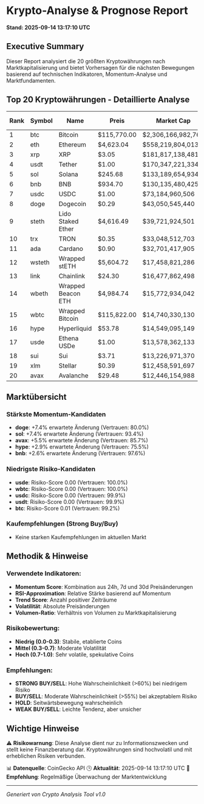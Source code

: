 # Krypto-Analyse & Prognose Report
**Stand: 2025-09-14 13:17:10 UTC**

## Executive Summary

Dieser Report analysiert die 20 größten Kryptowährungen nach Marktkapitalisierung und bietet Vorhersagen für die nächsten Bewegungen basierend auf technischen Indikatoren, Momentum-Analyse und Marktfundamenten.

## Top 20 Kryptowährungen - Detaillierte Analyse

|   Rank | Symbol   | Name               | Preis       | Market Cap         | Wahrscheinlichkeit ↑   | Wahrscheinlichkeit ↓   | Seitwärts   | Erwartete Änderung   | Empfehlung   | Vertrauen   |
|--------|----------|--------------------|-------------|--------------------|------------------------|------------------------|-------------|----------------------|--------------|-------------|
|      1 | btc      | Bitcoin            | $115,770.00 | $2,306,166,982,763 | 35.7%                  | 42.9%                  | 21.4%       | +0.2%                | WEAK SELL    | 99.2%       |
|      2 | eth      | Ethereum           | $4,623.04   | $558,219,804,013   | 35.7%                  | 42.9%                  | 21.4%       | +0.7%                | WEAK SELL    | 89.7%       |
|      3 | xrp      | XRP                | $3.05       | $181,817,138,481   | 35.7%                  | 42.9%                  | 21.4%       | +0.1%                | WEAK SELL    | 82.1%       |
|      4 | usdt     | Tether             | $1.00       | $170,347,221,334   | 43.3%                  | 36.7%                  | 20.0%       | +0.0%                | WEAK BUY     | 99.9%       |
|      5 | sol      | Solana             | $245.68     | $133,189,654,934   | 53.3%                  | 26.7%                  | 20.0%       | +7.4%                | WEAK BUY     | 93.4%       |
|      6 | bnb      | BNB                | $934.70     | $130,135,480,425   | 53.3%                  | 26.7%                  | 20.0%       | +2.6%                | WEAK BUY     | 97.6%       |
|      7 | usdc     | USDC               | $1.00       | $73,184,960,506    | 36.7%                  | 43.3%                  | 20.0%       | -0.0%                | WEAK SELL    | 99.9%       |
|      8 | doge     | Dogecoin           | $0.29       | $43,050,545,440    | 53.1%                  | 28.1%                  | 18.7%       | +7.4%                | WEAK BUY     | 80.0%       |
|      9 | steth    | Lido Staked Ether  | $4,616.49   | $39,721,924,501    | 35.7%                  | 42.9%                  | 21.4%       | +0.7%                | WEAK SELL    | 89.8%       |
|     10 | trx      | TRON               | $0.35       | $33,048,512,703    | 35.7%                  | 42.9%                  | 21.4%       | +0.3%                | WEAK SELL    | 94.6%       |
|     11 | ada      | Cardano            | $0.90       | $32,701,417,905    | 35.7%                  | 42.9%                  | 21.4%       | -0.7%                | WEAK SELL    | 72.6%       |
|     12 | wsteth   | Wrapped stETH      | $5,604.72   | $17,458,821,286    | 42.9%                  | 35.7%                  | 21.4%       | +0.7%                | WEAK BUY     | 90.3%       |
|     13 | link     | Chainlink          | $24.30      | $16,477,862,498    | 42.9%                  | 35.7%                  | 21.4%       | +1.8%                | WEAK BUY     | 80.8%       |
|     14 | wbeth    | Wrapped Beacon ETH | $4,984.74   | $15,772,934,042    | 42.9%                  | 35.7%                  | 21.4%       | +0.7%                | WEAK BUY     | 89.6%       |
|     15 | wbtc     | Wrapped Bitcoin    | $115,822.00 | $14,740,330,130    | 42.9%                  | 35.7%                  | 21.4%       | +0.2%                | WEAK BUY     | 100.0%      |
|     16 | hype     | Hyperliquid        | $53.78      | $14,549,095,149    | 53.3%                  | 26.7%                  | 20.0%       | +2.9%                | WEAK BUY     | 75.5%       |
|     17 | usde     | Ethena USDe        | $1.00       | $13,578,362,133    | 42.9%                  | 35.7%                  | 21.4%       | +0.0%                | WEAK BUY     | 100.0%      |
|     18 | sui      | Sui                | $3.71       | $13,226,971,370    | 35.7%                  | 42.9%                  | 21.4%       | +0.0%                | WEAK SELL    | 81.9%       |
|     19 | xlm      | Stellar            | $0.39       | $12,458,591,697    | 35.7%                  | 42.9%                  | 21.4%       | -0.9%                | WEAK SELL    | 76.7%       |
|     20 | avax     | Avalanche          | $29.48      | $12,446,154,988    | 53.3%                  | 26.7%                  | 20.0%       | +5.5%                | WEAK BUY     | 85.7%       |

## Marktübersicht

### Stärkste Momentum-Kandidaten
- **doge**: +7.4% erwartete Änderung (Vertrauen: 80.0%)
- **sol**: +7.4% erwartete Änderung (Vertrauen: 93.4%)
- **avax**: +5.5% erwartete Änderung (Vertrauen: 85.7%)
- **hype**: +2.9% erwartete Änderung (Vertrauen: 75.5%)
- **bnb**: +2.6% erwartete Änderung (Vertrauen: 97.6%)


### Niedrigste Risiko-Kandidaten
- **usde**: Risiko-Score 0.00 (Vertrauen: 100.0%)
- **wbtc**: Risiko-Score 0.00 (Vertrauen: 100.0%)
- **usdc**: Risiko-Score 0.00 (Vertrauen: 99.9%)
- **usdt**: Risiko-Score 0.00 (Vertrauen: 99.9%)
- **btc**: Risiko-Score 0.01 (Vertrauen: 99.2%)


### Kaufempfehlungen (Strong Buy/Buy)
- Keine starken Kaufempfehlungen im aktuellen Markt


## Methodik & Hinweise

### Verwendete Indikatoren:
- **Momentum Score**: Kombination aus 24h, 7d und 30d Preisänderungen
- **RSI-Approximation**: Relative Stärke basierend auf Momentum
- **Trend Score**: Anzahl positiver Zeiträume
- **Volatilität**: Absolute Preisänderungen
- **Volumen-Ratio**: Verhältnis von Volumen zu Marktkapitalisierung

### Risikobewertung:
- **Niedrig (0.0-0.3)**: Stabile, etablierte Coins
- **Mittel (0.3-0.7)**: Moderate Volatilität
- **Hoch (0.7-1.0)**: Sehr volatile, spekulative Coins

### Empfehlungen:
- **STRONG BUY/SELL**: Hohe Wahrscheinlichkeit (>60%) bei niedrigem Risiko
- **BUY/SELL**: Moderate Wahrscheinlichkeit (>55%) bei akzeptablem Risiko
- **HOLD**: Seitwärtsbewegung wahrscheinlich
- **WEAK BUY/SELL**: Leichte Tendenz, aber unsicher

## Wichtige Hinweise

⚠️ **Risikowarnung**: Diese Analyse dient nur zu Informationszwecken und stellt keine Finanzberatung dar. Kryptowährungen sind hochvolatil und mit erheblichen Risiken verbunden.

📊 **Datenquelle**: CoinGecko API
🕒 **Aktualität**: 2025-09-14 13:17:10 UTC
🔄 **Empfehlung**: Regelmäßige Überwachung der Marktentwicklung

---
*Generiert von Crypto Analysis Tool v1.0*
